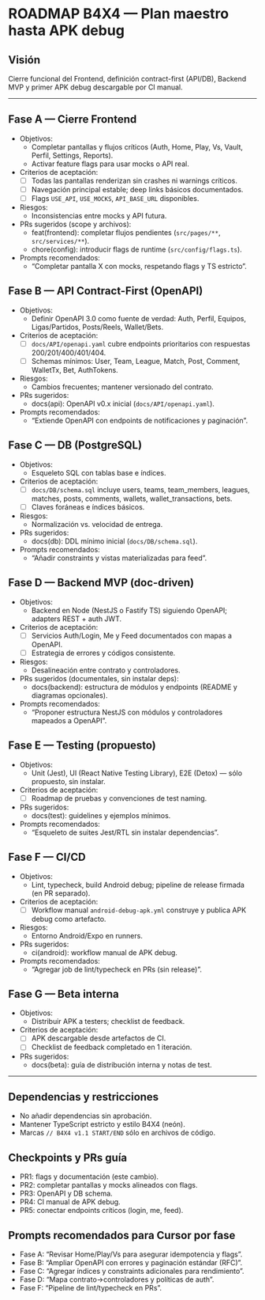 # ROADMAP B4X4 — Plan maestro hasta APK debug

## Visión
Cierre funcional del Frontend, definición contract-first (API/DB), Backend MVP y primer APK debug descargable por CI manual.

---

## Fase A — Cierre Frontend
- Objetivos:
  - Completar pantallas y flujos críticos (Auth, Home, Play, Vs, Vault, Perfil, Settings, Reports).
  - Activar feature flags para usar mocks o API real.
- Criterios de aceptación:
  - [ ] Todas las pantallas renderizan sin crashes ni warnings críticos.
  - [ ] Navegación principal estable; deep links básicos documentados.
  - [ ] Flags `USE_API`, `USE_MOCKS`, `API_BASE_URL` disponibles.
- Riesgos:
  - Inconsistencias entre mocks y API futura.
- PRs sugeridos (scope y archivos):
  - feat(frontend): completar flujos pendientes (`src/pages/**`, `src/services/**`).
  - chore(config): introducir flags de runtime (`src/config/flags.ts`).
- Prompts recomendados:
  - “Completar pantalla X con mocks, respetando flags y TS estricto”.

## Fase B — API Contract-First (OpenAPI)
- Objetivos:
  - Definir OpenAPI 3.0 como fuente de verdad: Auth, Perfil, Equipos, Ligas/Partidos, Posts/Reels, Wallet/Bets.
- Criterios de aceptación:
  - [ ] `docs/API/openapi.yaml` cubre endpoints prioritarios con respuestas 200/201/400/401/404.
  - [ ] Schemas mínimos: User, Team, League, Match, Post, Comment, WalletTx, Bet, AuthTokens.
- Riesgos:
  - Cambios frecuentes; mantener versionado del contrato.
- PRs sugeridos:
  - docs(api): OpenAPI v0.x inicial (`docs/API/openapi.yaml`).
- Prompts recomendados:
  - “Extiende OpenAPI con endpoints de notificaciones y paginación”.

## Fase C — DB (PostgreSQL)
- Objetivos:
  - Esqueleto SQL con tablas base e índices.
- Criterios de aceptación:
  - [ ] `docs/DB/schema.sql` incluye users, teams, team_members, leagues, matches, posts, comments, wallets, wallet_transactions, bets.
  - [ ] Claves foráneas e índices básicos.
- Riesgos:
  - Normalización vs. velocidad de entrega.
- PRs sugeridos:
  - docs(db): DDL mínimo inicial (`docs/DB/schema.sql`).
- Prompts recomendados:
  - “Añadir constraints y vistas materializadas para feed”.

## Fase D — Backend MVP (doc-driven)
- Objetivos:
  - Backend en Node (NestJS o Fastify TS) siguiendo OpenAPI; adapters REST + auth JWT.
- Criterios de aceptación:
  - [ ] Servicios Auth/Login, Me y Feed documentados con mapas a OpenAPI.
  - [ ] Estrategia de errores y códigos consistente.
- Riesgos:
  - Desalineación entre contrato y controladores.
- PRs sugeridos (documentales, sin instalar deps):
  - docs(backend): estructura de módulos y endpoints (README y diagramas opcionales).
- Prompts recomendados:
  - “Proponer estructura NestJS con módulos y controladores mapeados a OpenAPI”.

## Fase E — Testing (propuesto)
- Objetivos:
  - Unit (Jest), UI (React Native Testing Library), E2E (Detox) — sólo propuesto, sin instalar.
- Criterios de aceptación:
  - [ ] Roadmap de pruebas y convenciones de test naming.
- PRs sugeridos:
  - docs(test): guidelines y ejemplos mínimos.
- Prompts recomendados:
  - “Esqueleto de suites Jest/RTL sin instalar dependencias”.

## Fase F — CI/CD
- Objetivos:
  - Lint, typecheck, build Android debug; pipeline de release firmada (en PR separado).
- Criterios de aceptación:
  - [ ] Workflow manual `android-debug-apk.yml` construye y publica APK debug como artefacto.
- Riesgos:
  - Entorno Android/Expo en runners.
- PRs sugeridos:
  - ci(android): workflow manual de APK debug.
- Prompts recomendados:
  - “Agregar job de lint/typecheck en PRs (sin release)”.

## Fase G — Beta interna
- Objetivos:
  - Distribuir APK a testers; checklist de feedback.
- Criterios de aceptación:
  - [ ] APK descargable desde artefactos de CI.
  - [ ] Checklist de feedback completado en 1 iteración.
- PRs sugeridos:
  - docs(beta): guía de distribución interna y notas de test.

---

## Dependencias y restricciones
- No añadir dependencias sin aprobación.
- Mantener TypeScript estricto y estilo B4X4 (neón).
- Marcas `// B4X4 v1.1 START/END` sólo en archivos de código.

## Checkpoints y PRs guía
- PR1: flags y documentación (este cambio).
- PR2: completar pantallas y mocks alineados con flags.
- PR3: OpenAPI y DB schema.
- PR4: CI manual de APK debug.
- PR5: conectar endpoints críticos (login, me, feed).

## Prompts recomendados para Cursor por fase
- Fase A: “Revisar Home/Play/Vs para asegurar idempotencia y flags”.
- Fase B: “Ampliar OpenAPI con errores y paginación estándar (RFC)”.
- Fase C: “Agregar índices y constraints adicionales para rendimiento”.
- Fase D: “Mapa contrato→controladores y políticas de auth”.
- Fase F: “Pipeline de lint/typecheck en PRs”.
